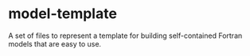 model-template
==============

A set of files to represent a template for building self-contained Fortran models that are easy to use.
